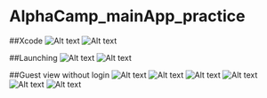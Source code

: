 # AlphaCamp_mainApp_practice

##Xcode
![Alt text](/screenshots/xcode/storyboard.png?raw=true "storyboard")
![Alt text](/screenshots/xcode/structure.png?raw=true "structure")

##Launching
![Alt text](/screenshots/launching/launch.png?raw=true "launch screen")
![Alt text](/screenshots/launching/login.png?raw=true "login page")

##Guest view without login
![Alt text](/screenshots/non-member/events.png?raw=true "events webview")
![Alt text](/screenshots/non-member/people-advisors.png?raw=true "people-advisors webview")
![Alt text](/screenshots/non-member/people-partners.png?raw=true "people-partners webview")
![Alt text](/screenshots/non-member/people-alumni.png?raw=true "people-alumni webview")
![Alt text](/screenshots/non-member/class.png?raw=true "guest class view")
![Alt text](/screenshots/non-member/settings.png?raw=true "guest settings view")
